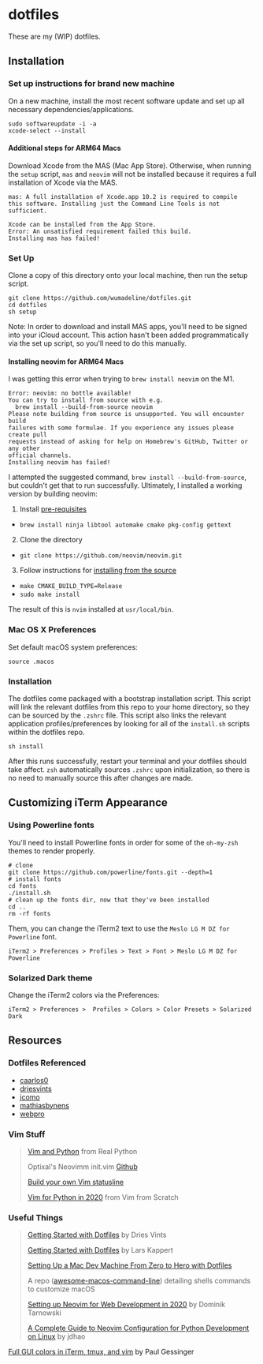# dotfiles
These are my (WIP) dotfiles.

## Installation
### Set up instructions for brand new machine
On a new machine, install the most recent software update and set up all
necessary dependencies/applications.
```
sudo softwareupdate -i -a
xcode-select --install
```

#### Additional steps for ARM64 Macs
Download Xcode from the MAS (Mac App Store). Otherwise, when running the `setup` script, `mas` and `neovim` will not be installed because it requires a full installation of Xcode via the MAS. 
```
mas: A full installation of Xcode.app 10.2 is required to compile
this software. Installing just the Command Line Tools is not sufficient.

Xcode can be installed from the App Store.
Error: An unsatisfied requirement failed this build.
Installing mas has failed!
```

### Set Up
Clone a copy of this directory onto your local machine, then run the setup script.
```
git clone https://github.com/wumadeline/dotfiles.git
cd dotfiles
sh setup
```

Note: In order to download and install MAS apps, you'll need to be signed into your iCloud account. This action hasn't been added programmatically via the set up script, so you'll need to do this manually.

#### Installing neovim for ARM64 Macs
I was getting this error when trying to `brew install neovim` on the M1.
```
Error: neovim: no bottle available!
You can try to install from source with e.g.
  brew install --build-from-source neovim
Please note building from source is unsupported. You will encounter build
failures with some formulae. If you experience any issues please create pull
requests instead of asking for help on Homebrew's GitHub, Twitter or any other
official channels.
Installing neovim has failed!
```

I attempted the suggested command, `brew install --build-from-source`, but couldn't get that to run successfully. Ultimately, I installed a working version by building neovim:
1. Install [pre-requisites](https://github.com/neovim/neovim/wiki/Building-Neovim#build-prerequisites)
  - `brew install ninja libtool automake cmake pkg-config gettext`
2. Clone the directory
  - `git clone https://github.com/neovim/neovim.git`
3. Follow instructions for [installing from the source](https://github.com/neovim/neovim/wiki/Installing-Neovim#install-from-source)
  - `make CMAKE_BUILD_TYPE=Release`
  - `sudo make install`
  
The result of this is `nvim` installed at `usr/local/bin`.

### Mac OS X Preferences
Set default macOS system preferences:
```
source .macos
```

### Installation
The dotfiles come packaged with a bootstrap installation script. This script
will link the relevant dotfiles from this repo to your home directory, so they
can be sourced by the `.zshrc` file. This script also links the relevant
application profiles/preferences by looking for all of the `install.sh` scripts
within the dotfiles repo.

```
sh install
```
After this runs successfully, restart your terminal and your dotfiles should
take affect. `zsh` automatically sources `.zshrc` upon initialization, so there
is no need to manually source this after changes are made.

## Customizing iTerm Appearance
### Using Powerline fonts
You'll need to install Powerline fonts in order for some of the `oh-my-zsh`
themes to render properly.
```
# clone
git clone https://github.com/powerline/fonts.git --depth=1
# install fonts
cd fonts
./install.sh
# clean up the fonts dir, now that they've been installed
cd ..
rm -rf fonts
```

Them, you can change the iTerm2 text to use the `Meslo LG M DZ for Powerline`
font.
```
iTerm2 > Preferences > Profiles > Text > Font > Meslo LG M DZ for Powerline
```

### Solarized Dark theme
Change the iTerm2 colors via the Preferences:
```
iTerm2 > Preferences >  Profiles > Colors > Color Presets > Solarized Dark
```

## Resources
### Dotfiles Referenced
- [caarlos0](https://github.com/caarlos0/dotfiles)
- [driesvints](https://github.com/driesvints/dotfiles)
- [jcomo](https://github.com/jcomo/dotfiles)
- [mathiasbynens](https://github.com/mathiasbynens/dotfiles)
- [webpro](https://github.com/webpro/dotfiles)

### Vim Stuff
> [Vim and Python](https://realpython.com/vim-and-python-a-match-made-in-heaven/)
from Real Python
>
> Optixal's Neovimm init.vim [Github](https://github.com/Optixal/neovim-init.vim)
>
> [Build your own Vim statusline](https://shapeshed.com/vim-statuslines/)
>
> [Vim for Python in 2020](https://www.vimfromscratch.com/articles/vim-for-python/)
 from Vim from Scratch

### Useful Things
> [Getting Started with Dotfiles](https://driesvints.com/blog/getting-started-with-dotfiles/) by Dries Vints
>
> [Getting Started with
Dotfiles](https://medium.com/@webprolific/getting-started-with-dotfiles-43c3602fd789)
by Lars Kappert
>
> [Setting Up a Mac Dev Machine From Zero to Hero with Dotfiles](https://github.com/herrbischoff/awesome-macos-command-line)
>
> A repo
([awesome-macos-command-line](https://github.com/herrbischoff/awesome-macos-command-line))
detailing shells commands to customize macOS
>
> [Setting up Neovim for Web Development in 2020](https://medium.com/better-programming/setting-up-neovim-for-web-development-in-2020-d800de3efacd) by Dominik Tarnowski
>
> [A Complete Guide to Neovim Configuration for Python Development on
Linux](https://jdhao.github.io/2018/12/24/centos_nvim_install_use_guide_en/) by
jdhao

[Full GUI colors in iTerm, tmux, and
vim](https://www.paulgessinger.com/posts/2020/full-gui-colors-in-iterm-tmux-and-vim/)
by Paul Gessinger
